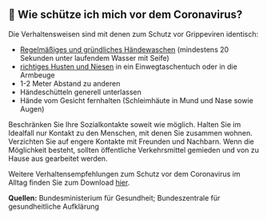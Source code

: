 ## 🧼 Wie schütze ich mich vor dem Coronavirus?

Die Verhaltensweisen sind mit denen zum Schutz vor Grippeviren identisch:

- [Regelmäßiges und gründliches Händewaschen](https://www.infektionsschutz.de/haendewaschen/) (mindestens 20 Sekunden unter laufendem Wasser mit Seife)
- [richtiges Husten und Niesen](https://www.infektionsschutz.de/haendewaschen/) in ein Einwegtaschentuch oder in die Armbeuge
- 1-2 Meter Abstand zu anderen
- Händeschütteln generell unterlassen
- Hände vom Gesicht fernhalten (Schleimhäute in Mund und Nase sowie Augen)

Beschränken Sie Ihre Sozialkontakte soweit wie möglich. Halten Sie im Idealfall nur Kontakt zu den Menschen, mit denen Sie zusammen wohnen. Verzichten Sie auf engere Kontakte mit Freunden und Nachbarn. Wenn die Möglichkeit besteht, sollten öffentliche Verkehrsmittel gemieden und von zu Hause aus gearbeitet werden.

Weitere Verhaltensempfehlungen zum Schutz vor dem Coronavirus im Alltag finden Sie zum Download [hier](https://www.infektionsschutz.de/fileadmin/infektionsschutz.de/Downloads/Merkblatt-Verhaltensempfehlungen-Coronavirus.pdf).

**Quellen:** Bundesministerium für Gesundheit; Bundeszentrale für gesundheitliche Aufklärung
